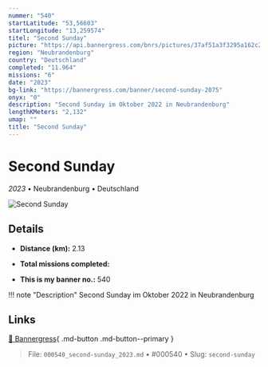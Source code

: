 ```yaml
---
nummer: "540"
startLatitude: "53,56603"
startLongitude: "13,259574"
titel: "Second Sunday"
picture: "https://api.bannergress.com/bnrs/pictures/37af51a3f3295a162c245f325a7e4d61"
region: "Neubrandenburg"
country: "Deutschland"
completed: "11.964"
missions: "6"
date: "2023"
bg-link: "https://bannergress.com/banner/second-sunday-2075"
onyx: "0"
description: "Second Sunday im Oktober 2022 in Neubrandenburg"
lengthKMeters: "2,132"
umap: ""
title: "Second Sunday"
---
```

# Second Sunday

*2023* • Neubrandenburg • Deutschland

![Second Sunday](https://api.bannergress.com/bnrs/pictures/37af51a3f3295a162c245f325a7e4d61)

## Details
- **Distance (km):** 2.13

- **Total missions completed:** 
- **This is my banner no.:** 540


!!! note "Description"
    Second Sunday im Oktober 2022 in Neubrandenburg



## Links
[🔗 Bannergress](https://bannergress.com/banner/second-sunday-2075){ .md-button .md-button--primary }



> File: `000540_second-sunday_2023.md` • #000540 • Slug: `second-sunday`
